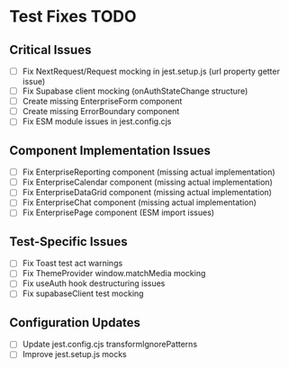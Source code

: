 # Test Fixes TODO

## Critical Issues
- [ ] Fix NextRequest/Request mocking in jest.setup.js (url property getter issue)
- [ ] Fix Supabase client mocking (onAuthStateChange structure)
- [ ] Create missing EnterpriseForm component
- [ ] Create missing ErrorBoundary component
- [ ] Fix ESM module issues in jest.config.cjs

## Component Implementation Issues
- [ ] Fix EnterpriseReporting component (missing actual implementation)
- [ ] Fix EnterpriseCalendar component (missing actual implementation)
- [ ] Fix EnterpriseDataGrid component (missing actual implementation)
- [ ] Fix EnterpriseChat component (missing actual implementation)
- [ ] Fix EnterprisePage component (ESM import issues)

## Test-Specific Issues
- [ ] Fix Toast test act warnings
- [ ] Fix ThemeProvider window.matchMedia mocking
- [ ] Fix useAuth hook destructuring issues
- [ ] Fix supabaseClient test mocking

## Configuration Updates
- [ ] Update jest.config.cjs transformIgnorePatterns
- [ ] Improve jest.setup.js mocks
